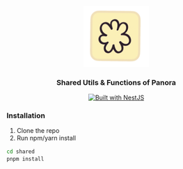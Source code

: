 <h1 align="center"></h1>

<div align="center">
  <a href="https://docs.panora.dev/" target="_blank">
    <img src="./logo.png" width="150" alt="Panora Logo" />
  </a>
</div>

<h3 align="center">Shared Utils & Functions of Panora</h3>

<div align="center">
  <a href="https://nestjs.com" target="_blank">
    <img src="https://img.shields.io/badge/built%20with-NestJs-red.svg" alt="Built with NestJS">
  </a>
</div>

### Installation

1. Clone the repo
2. Run npm/yarn install

```bash
cd shared
pnpm install
```
